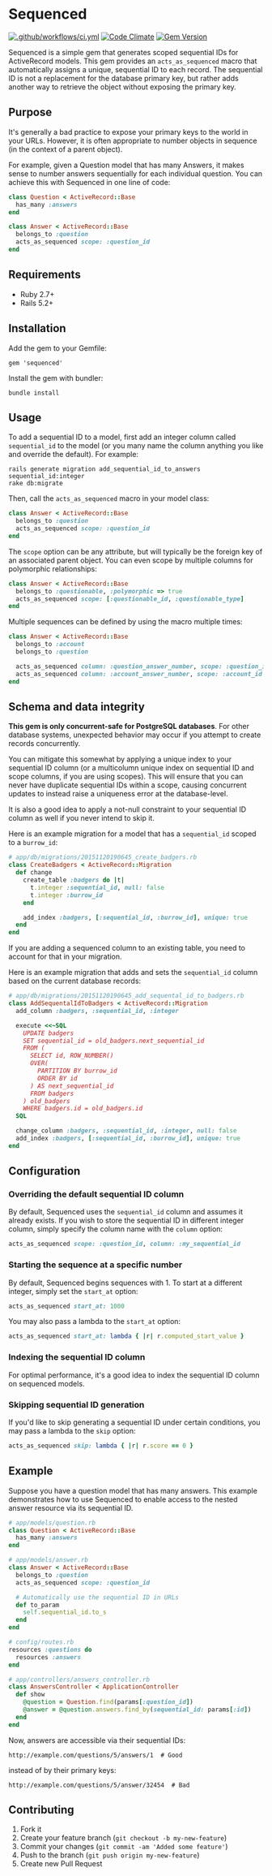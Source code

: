 # Sequenced

[![.github/workflows/ci.yml](https://github.com/derrickreimer/sequenced/actions/workflows/ci.yml/badge.svg)](https://github.com/derrickreimer/sequenced/actions/workflows/ci.yml)
[![Code Climate](https://codeclimate.com/github/djreimer/sequenced.svg)](https://codeclimate.com/github/djreimer/sequenced)
[![Gem Version](https://badge.fury.io/rb/sequenced.svg)](http://badge.fury.io/rb/sequenced)

Sequenced is a simple gem that generates scoped sequential IDs for
ActiveRecord models. This gem provides an `acts_as_sequenced` macro that
automatically assigns a unique, sequential ID to each record. The sequential ID is
not a replacement for the database primary key, but rather adds another way to
retrieve the object without exposing the primary key.

## Purpose

It's generally a bad practice to expose your primary keys to the world
in your URLs. However, it is often appropriate to number objects in sequence
(in the context of a parent object).

For example, given a Question model that has many Answers, it makes sense
to number answers sequentially for each individual question. You can achieve
this with Sequenced in one line of code:

```ruby
class Question < ActiveRecord::Base
  has_many :answers
end

class Answer < ActiveRecord::Base
  belongs_to :question
  acts_as_sequenced scope: :question_id
end
```

## Requirements

- Ruby 2.7+
- Rails 5.2+

## Installation

Add the gem to your Gemfile:

    gem 'sequenced'

Install the gem with bundler:

    bundle install

## Usage

To add a sequential ID to a model, first add an integer column called
`sequential_id` to the model (or you many name the column anything you
like and override the default). For example:

    rails generate migration add_sequential_id_to_answers sequential_id:integer
    rake db:migrate

Then, call the `acts_as_sequenced` macro in your model class:

```ruby
class Answer < ActiveRecord::Base
  belongs_to :question
  acts_as_sequenced scope: :question_id
end
```

The `scope` option can be any attribute, but will typically be the foreign
key of an associated parent object. You can even scope by multiple columns
for polymorphic relationships:

```ruby
class Answer < ActiveRecord::Base
  belongs_to :questionable, :polymorphic => true
  acts_as_sequenced scope: [:questionable_id, :questionable_type]
end
```

Multiple sequences can be defined by using the macro multiple times:

```ruby
class Answer < ActiveRecord::Base
  belongs_to :account
  belongs_to :question

  acts_as_sequenced column: :question_answer_number, scope: :question_id
  acts_as_sequenced column: :account_answer_number, scope: :account_id
end
```

## Schema and data integrity

**This gem is only concurrent-safe for PostgreSQL databases**. For other database systems, unexpected behavior may occur if you attempt to create records concurrently.

You can mitigate this somewhat by applying a unique index to your sequential ID column (or a multicolumn unique index on sequential ID and scope columns, if you are using scopes). This will ensure that you can never have duplicate sequential IDs within a scope, causing concurrent updates to instead raise a uniqueness error at the database-level.

It is also a good idea to apply a not-null constraint to your sequential ID column as well if you never intend to skip it.

Here is an example migration for a model that has a `sequential_id` scoped to a `burrow_id`:

```ruby
# app/db/migrations/20151120190645_create_badgers.rb
class CreateBadgers < ActiveRecord::Migration
  def change
    create_table :badgers do |t|
      t.integer :sequential_id, null: false
      t.integer :burrow_id
    end

    add_index :badgers, [:sequential_id, :burrow_id], unique: true
  end
end
```

If you are adding a sequenced column to an existing table, you need to account for that in your migration.

Here is an example migration that adds and sets the `sequential_id` column based on the current database records:
```ruby
# app/db/migrations/20151120190645_add_sequental_id_to_badgers.rb
class AddSequentalIdToBadgers < ActiveRecord::Migration
  add_column :badgers, :sequential_id, :integer

  execute <<~SQL
    UPDATE badgers
    SET sequential_id = old_badgers.next_sequential_id
    FROM (
      SELECT id, ROW_NUMBER()
      OVER(
        PARTITION BY burrow_id
        ORDER BY id
      ) AS next_sequential_id
      FROM badgers
    ) old_badgers
    WHERE badgers.id = old_badgers.id
  SQL

  change_column :badgers, :sequential_id, :integer, null: false
  add_index :badgers, [:sequential_id, :burrow_id], unique: true
end
```

## Configuration

### Overriding the default sequential ID column

By default, Sequenced uses the `sequential_id` column and assumes it already
exists. If you wish to store the sequential ID in different integer column,
simply specify the column name with the `column` option:

```ruby
acts_as_sequenced scope: :question_id, column: :my_sequential_id
```

### Starting the sequence at a specific number

By default, Sequenced begins sequences with 1. To start at a different
integer, simply set the `start_at` option:

```ruby
acts_as_sequenced start_at: 1000
```

You may also pass a lambda to the `start_at` option:

```ruby
acts_as_sequenced start_at: lambda { |r| r.computed_start_value }
```

### Indexing the sequential ID column

For optimal performance, it's a good idea to index the sequential ID column
on sequenced models.

### Skipping sequential ID generation

If you'd like to skip generating a sequential ID under certain conditions,
you may pass a lambda to the `skip` option:

```ruby
acts_as_sequenced skip: lambda { |r| r.score == 0 }
```

## Example

Suppose you have a question model that has many answers. This example
demonstrates how to use Sequenced to enable access to the nested answer
resource via its sequential ID.

```ruby
# app/models/question.rb
class Question < ActiveRecord::Base
  has_many :answers
end

# app/models/answer.rb
class Answer < ActiveRecord::Base
  belongs_to :question
  acts_as_sequenced scope: :question_id

  # Automatically use the sequential ID in URLs
  def to_param
    self.sequential_id.to_s
  end
end

# config/routes.rb
resources :questions do
  resources :answers
end

# app/controllers/answers_controller.rb
class AnswersController < ApplicationController
  def show
    @question = Question.find(params[:question_id])
    @answer = @question.answers.find_by(sequential_id: params[:id])
  end
end
```

Now, answers are accessible via their sequential IDs:

    http://example.com/questions/5/answers/1  # Good

instead of by their primary keys:

    http://example.com/questions/5/answer/32454  # Bad

## Contributing

1. Fork it
2. Create your feature branch (`git checkout -b my-new-feature`)
3. Commit your changes (`git commit -am 'Added some feature'`)
4. Push to the branch (`git push origin my-new-feature`)
5. Create new Pull Request
